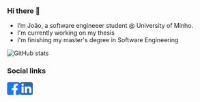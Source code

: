 ### Hi there 👋

- I’m João, a software engineeer student @ University of Minho.
- I'm currently working on my thesis
- I'm finishing my master's degree in Software Engineering

![GitHub stats](https://github-readme-stats.vercel.app/api?username=joaonunoabreu&count_private=true&show_icons=true&theme=tokyonight)

### Social links

<a href="https://www.facebook.com/joaonuno.abreu" target="_blank">
  <img align="left" alt="Facebook" width="30px" src="https://github.com/Zayts3v/Zayts3v/blob/main/Faceboook.svg" />
</a>

<a href="https://www.linkedin.com/in/joão-nuno-abreu/" target="_blank">
  <img align="left" alt="LinkedIN" width="30px" src="https://github.com/Zayts3v/Zayts3v/blob/main/LinkedIN.svg" />
</a>
